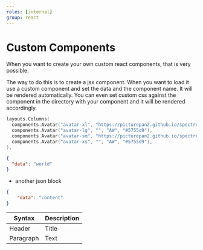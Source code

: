 ```yaml
---
roles: [internal]
group: react
---
```

# Custom Components

When you want to create your own custom react components, that is very possible.

The way to do this is to create a jsx component. When you want to load it use a custom component and set the data and the component name. It will be rendered automatically.
You can even set custom css against the component in the directory with your component and it will be rendered accordingly.

```go
layouts.Columns(
  components.Avatar("avatar-xl", "https://picturepan2.github.io/spectre/img/avatar-1.png", "AW", "#5755d9"),
  components.Avatar("avatar-lg", "", "AW", "#5755d9"),
  components.Avatar("avatar-sm", "https://picturepan2.github.io/spectre/img/avatar-1.png", "AW", "#5755d9"),
  components.Avatar("avatar-xs", "", "AW", "#5755d9"),
),
```


```json
{
  "data": "world"
}
```

* another json block

```json
{
	"data": "content"
}
```

| Syntax      | Description |
| ----------- | ----------- |
| Header      | Title       |
| Paragraph   | Text        |